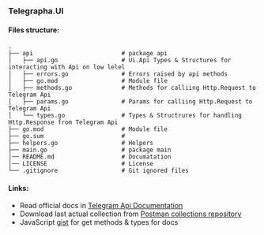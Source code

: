 ### Telegrapha.UI

#### Files structure:
```
.
├── api                         # package api
│   ├── api.go                  # Ui.Api Types & Structures for interacting with Api on low lelel
│   ├── errors.go               # Errors raised by api methods
│   ├── go.mod                  # Module file
│   ├── methods.go              # Methods for calliing Http.Request to Telegram Api
│   ├── params.go               # Params for calliing Http.Request to Telegram Api
│   └── types.go                # Types & Structrures for handling Http.Response from Telegram Api
├── go.mod                      # Module file
├── go.sum                      #
├── helpers.go                  # Helpers
├── main.go                     # package main
│── README.md                   # Documatation
│── LICENSE                     # License
└── .gitignore                  # Git ignored files
```
#### Links:
  - Read official docs in [Telegram Api Documentation](https://core.telegram.org/bots/api)
  - Download last actual collection from [Postman collections repository](https://github.com/sys-001/telegram-bot-api-versions)
  - JavaScript [gist](https://gist.github.com/khusnetdinov/fdc60831db748d3d8ead601fbb637411) for get methods & types for docs
